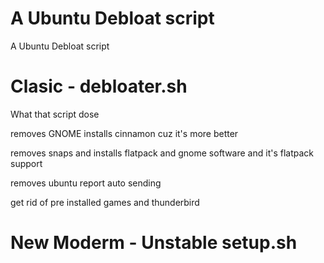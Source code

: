 # A Ubuntu Debloat script
A Ubuntu Debloat script

# Clasic - debloater.sh
What that script dose

removes GNOME installs cinnamon cuz it's more better

removes snaps and installs flatpack and gnome software and it's flatpack support

removes ubuntu report auto sending

get rid of pre installed games and thunderbird


# New Moderm - Unstable setup.sh